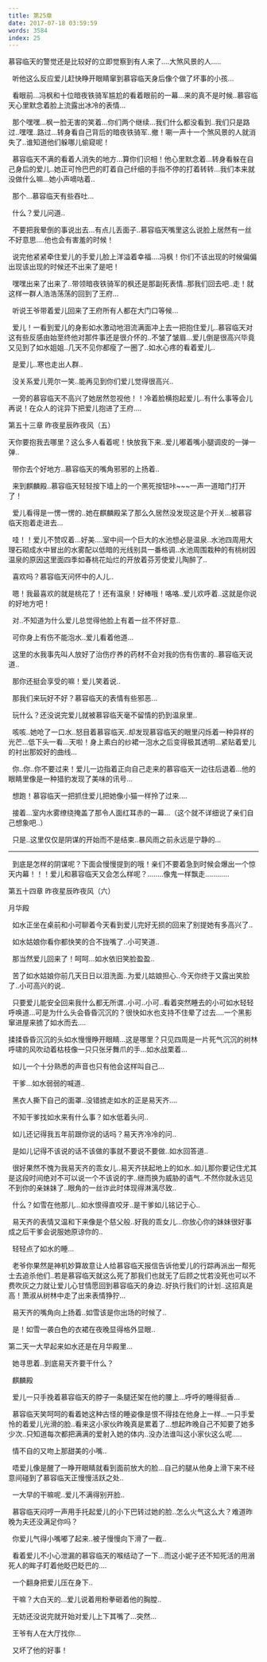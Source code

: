 ```yaml
---
title: 第25章
date: 2017-07-18 03:59:59
words: 3584
index: 25
---
```

<!-- deleteAbove -->


慕容临天的警觉还是比较好的立即觉察到有人来了....大煞风景的人.....





  听他这么反应爱儿赶快睁开眼睛窜到慕容临天身后像个做了坏事的小孩...





  看眼前...冯枫和十位暗夜铁骑军尴尬的看着眼前的一幕...来的真不是时候..慕容临天心里默念着脸上流露出冰冷的表情...





  那个嘿嘿...枫一脸无害的笑着...你们两个继续...我们什么都没看到..我们只是路过..嘿嘿..路过...转身看自己背后的暗夜铁骑军..撤！唰一声十一个煞风景的人就消失了..谁知道他们躲哪儿偷窥呢！





  慕容临天不满的看着人消失的地方...算你们识相！他心里默念着...转身看躲在自己身后的爱儿..她正可怜巴巴的盯着自己纤细的手指不停的打着转转...我们本来就没做什么嘛...她小声嘀咕着..





  那个...慕容临天有些吞吐...





  什么？爱儿问道..





  不要把我晕倒的事说出去...有点儿丢面子..慕容临天嘴里这么说脸上居然有一丝不好意思....他也会有害羞的时候！





  说完他紧紧牵住爱儿的手爱儿脸上洋溢着幸福....冯枫！你们不该出现的时候偏偏出现该出现的时候还不出来了是吧！





  嘿嘿出来了出来了..带领暗夜铁骑军的枫还是那副死表情..那我们回去吧..走！就这样一群人浩浩荡荡的回到了王府...





  听说王爷带着爱儿回来了王府所有人都在大门口等候...





  爱儿！一看到爱儿的身影如水激动地泪流满面冲上去一把抱住爱儿..慕容临天对这有些反感由始至终他对那件事还是很介怀的..不皱了皱眉...爱儿倒是很高兴毕竟又见到了如水姐姐..几天不见你都瘦了一圈了..如水心疼的看着爱儿..





  是爱儿..寒也走出人群..





  没关系爱儿莞尔一笑..能再见到你们爱儿觉得很高兴..





  一旁的慕容临天不高兴了她居然忽视他！！冷着脸横抱起爱儿..有什么事等会儿再说！在众人的诧异下把爱儿抱进了王府....





第五十三章 昨夜星辰昨夜风（五）



天你要抱我去哪里？这么多人看着呢！快放我下来..爱儿嘟着嘴小腿调皮的一弹一弹..





  带你去个好地方..慕容临天的嘴角邪邪的上扬着..





  来到麒麟殿..慕容临天轻轻按下墙上的一个黑死按钮咔~~~一声一道暗门打开了！





  爱儿看得是一愣一愣的..她在麒麟殿呆了那么久居然没发现这是个开关...被慕容临天抱着走进去...





  哇！！爱儿不赞叹着...好美....室中间一个巨大的水池想必是温泉..水池四周用大理石砌成水中冒出的水雾配以低暗的光线别具一番格调..水池周围栽种的有桃树因温泉的原因这里面四季如春桃花灿烂的开放着芬芳使爱儿陶醉了..





  喜欢吗？慕容临天问怀中的人儿..





  嗯！我最喜欢的就是桃花了！还有温泉！好棒哦！咯咯..爱儿欢呼着..这就是你说的好地方吧！





  对..不知道为什么爱儿总觉得他脸上有着一丝不怀好意..





  可你身上有伤不能泡水..爱儿看着他道...





  这里的水我事先叫人放好了治伤疗养的药材不会对我的伤有伤害的..慕容临天说道..





  那你还挺会享受的嘛！爱儿笑着说..





  那我们来玩好不好？慕容临天的表情有些邪恶...





  玩什么？还没说完爱儿就被慕容临天毫不留情的扔到温泉里..





  咳咳..她呛了一口水..怒目着慕容临天..却发现慕容临天的眼里闪烁着一种异样的光芒...低下头一看...天啦！身上素白的纱裙一泡水之后变得极其透明...紧贴着爱儿的衬出那姣好的曲线...





  你..你..你不要过来！爱儿一边指着正向自己走来的慕容临天一边往后退着...他的眼睛里像是一种猎豹发现了美味的讯号...





  想跑！慕容临天一把抓住爱儿把她像小猫一样拎了过来....





  接着...室内水雾缭绕掩盖了那令人面红耳赤的一幕...（这个就不详细说了亲们自己想象吧..）





  只是..这里仅仅是阴谋的开始而不是结束..暴风雨之前永远是宁静的...



********************************************************************************





  到底是怎样的阴谋呢？下面会慢慢提到的哦！亲们不要着急到时候会爆出一个惊天内幕！！！爱儿和慕容临天又会怎么样呢？........像鬼一样飘走............





第五十四章 昨夜星辰昨夜风（六）



月华殿





  如水正坐在桌前和小可聊着今天看到爱儿完好无损的回来了别提她有多高兴了..





  如水姑娘你看你都快笑的合不拢嘴了..小可笑道..





  那当然爱儿回来了！呵呵...如水依旧笑脸盈盈..





  苦了如水姑娘你前几天日日以泪洗面..为爱儿姑娘担心..今天你终于又露出笑脸了..小可高兴的说..





  只要爱儿能安全回来我什么都无所谓..小可..小可..看着突然睡去的小可如水轻轻呼唤道...可是为什么头会昏昏沉沉的？很快如水也支持不住晕了过去....一个黑影窜进屋来掳了如水而去....









揉揉昏昏沉沉的头如水慢慢睁开眼睛...这是哪里？只见四周是一片死气沉沉的树林呼啸的风吹动着枯枝像一只只张牙舞爪的手...如水战栗着...





  如儿一个十分熟悉的声音也只有他会这样叫自己...





  干爹...如水弱弱的喊道..





  黑衣人撕下自己的面罩..没错掳走如水的正是易天齐....





  不知干爹找如水来有什么事？如水低着头问..





  如儿还记得我五年前跟你说的话吗？易天齐冷冷的问..





  是如儿记得不该说的话不该做的事就不要说不要做..如水回答道..





  很好果然不愧为我易天齐的乖女儿..易天齐扶起地上的如水..如儿那你要记住尤其是这段时间绝对不可以说一个不该说的字..继而换为威胁的语气..不然你就永远见不到你的亲妹妹了..眼角的一丝诈此时体现得淋漓尽致..





  什么？如雪在他那儿...如水恨得直咬牙..是干爹如儿铭记于心..





  易天齐的表情又温和下来像是个慈父般..好我的乖女儿...你放心你的妹妹很好事成之后干爹会说服她原谅你的..





  轻轻点了如水的睡...





  老爷你果然是神机妙算故意让人给慕容临天报信告诉他爱儿的行踪再派出一帮死士去追杀他们..若是慕容临天就这么死了那我们也就无了后顾之忧若没死也可以不费吹灰之力就让爱儿心甘情愿回到慕容临天的身边..好执行我们的计划..这招真是高！萧淑从树林中走了出来表情狰狞...





  易天齐的嘴角向上扬着..如雪该是你出场的时候了..





  是！如雪一袭白色的衣裙在夜晚显得格外显眼..









第二天一大早起来如水还是在月华殿里...





  她寻思着..到底易天齐要干什么？





  麒麟殿





  爱儿一只手挽着慕容临天的脖子一条腿还架在他的腰上...呼呼的睡得挺香...





  慕容临天笑呵呵的看着她这种古怪的睡姿像是恨不得挂在他身上一样...一只手爱怜的着爱儿光滑的脸..看来这小家伙昨晚真是累着了...想起昨晚自己不知要了她多少次..只知道每次都把满满的爱射入她的体内..没办法谁叫这小家伙这么呢.....





  情不自的又吻上那甜美的小嘴..





  唔爱儿像是醒了一睁开眼睛就看到面前放大的脸...自己的腿从他身上滑下来不经意间碰到了慕容临天正慢慢活跃之处..





  一大早的干嘛呢..爱儿不满得别开脸..





  慕容临天闷哼一声用手托起爱儿的小下巴转过她的脸..怎么火气这么大？难道昨晚为夫还没满足你吗？





  你爱儿气得小嘴嘟了起来..被子慢慢向下滑了一截..





  看着爱儿不小心泄漏的慕容临天的喉结动了一下...而这小妮子还不知死活的用溺死人的眸子盯着他眨巴眨巴的....





  一个翻身把爱儿压在身下..





  干嘛？大白天的...爱儿说着用粉拳砸着他的胸膛..





  无妨还没说完就开始对爱儿上下其嘴了...突然...





  王爷有人在大厅找你...





  又坏了他的好事！

　
